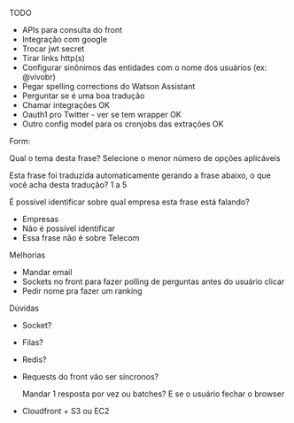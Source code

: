 TODO

- APIs para consulta do front
- Integração com google
- Trocar jwt secret
- Tirar links http(s)
- Configurar sinônimos das entidades com o nome dos usuários (ex: @vivobr)
- Pegar spelling corrections do Watson Assistant
- Perguntar se é uma boa tradução
- Chamar integrações OK
- Oauth1 pro Twitter - ver se tem wrapper OK
- Outro config model para os cronjobs das extrações OK

Form: 

Qual o tema desta frase? Selecione o menor número de opções aplicáveis

Esta frase foi traduzida automaticamente gerando a frase abaixo, o que você acha desta tradução? 1 a 5

É possível identificar sobre qual empresa esta frase está falando? 
  - Empresas
  - Não é possível identificar
  - Essa frase não é sobre Telecom




Melhorias

- Mandar email
- Sockets no front para fazer polling de perguntas antes do usuário clicar
- Pedir nome pra fazer um ranking


Dúvidas

- Socket?
- Filas?
- Redis? 
- Requests do front vão ser síncronos? 

  Mandar 1 resposta por vez ou batches? E se o usuário fechar o browser

- Cloudfront + S3 ou EC2
